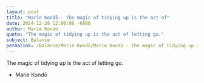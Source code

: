 ```yaml
---
layout: post
title: "Marie Kondō - The magic of tidying up is the act of"
date: 2024-12-28 12:00:00 -0000
author: Marie Kondō
quote: "The magic of tidying up is the act of letting go."
subject: Balance
permalink: /Balance/Marie Kondō/Marie Kondō - The magic of tidying up is the act of
---
```


The magic of tidying up is the act of letting go.

- Marie Kondō
